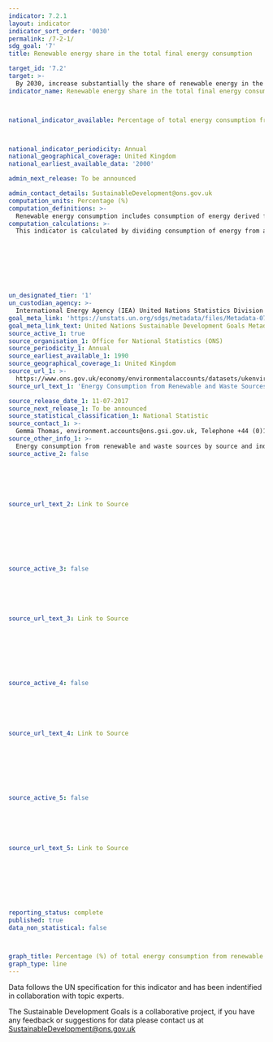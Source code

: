 ```yaml
---
indicator: 7.2.1
layout: indicator
indicator_sort_order: '0030'
permalink: /7-2-1/
sdg_goal: '7'
title: Renewable energy share in the total final energy consumption

target_id: '7.2'
target: >-
  By 2030, increase substantially the share of renewable energy in the global energy mix
indicator_name: Renewable energy share in the total final energy consumption



national_indicator_available: Percentage of total energy consumption from renewable sources.



national_indicator_periodicity: Annual
national_geographical_coverage: United Kingdom
national_earliest_available_data: '2000'

admin_next_release: To be announced

admin_contact_details: SustainableDevelopment@ons.gov.uk
computation_units: Percentage (%)
computation_definitions: >-
  Renewable energy consumption includes consumption of energy derived from: hydro, solid biofuels, wind, solar, liquid biofuels, biogas, geothermal, marine and waste. Total final energy consumption is calculated from national balances and statistics as total final consumption minus non-energy use. Comments with regard to specific renewable energy resources: Solar energy consumption includes solar PV and solar thermal; Liquid biofuel energy consumption includes biogasoline, biodiesels and other liquid biofuels; Solid biofuel consumption includes fuelwood, animal waste, vegetable waste, black liquor, bagasse and charcoal; Waste energy covers energy from renewable municipal waste.
computation_calculations: >-
  This indicator is calculated by dividing consumption of energy from all renewable sources by total final energy consumption. Renewable energy consumption is derived from three tables of the IEA world energy statistics and balances: total final consumption, electricity output and heat output. All volumes reported in the total final consumption table are taken as reported. Since volumes for electricity and heat in the final consumption table are not broken down by technology, electricity and heat output tables are used instead to break down final consumption of electricity and heat by technology. The allocation by technology is done by deriving the share of technology in electricity and heat output tables and multiplying that share by final energy consumption of electricity and heat, respectively. For instance, if total final consumption table reports 150 TJ for biogas energy, while total final consumption of electricity is 400 TJ and heat 100 TJ, and the share of biogas in total electricity output is 10 percent and 5 percent in heat, the total reported number for biogas consumption will be 195 TJ (150 TJ+400TJ*10%+100TJ*5%). The Global Tracking Framework Report (2013) provides more details on the suggested methodology for defining and measuring renewable energy (Chapter 4, Section 1, page 201-202).








un_designated_tier: '1'
un_custodian_agency: >-
  International Energy Agency (IEA) United Nations Statistics Division (UNSD) United Nations' inter-agency mechanism on energy (UN Energy) and the SE4ALL Global Tracking Framework Consortium
goal_meta_link: 'https://unstats.un.org/sdgs/metadata/files/Metadata-07-02-01.pdf '
goal_meta_link_text: United Nations Sustainable Development Goals Metadata (PDF 216 KB)
source_active_1: true
source_organisation_1: Office for National Statistics (ONS)
source_periodicity_1: Annual
source_earliest_available_1: 1990
source_geographical_coverage_1: United Kingdom
source_url_1: >-
  https://www.ons.gov.uk/economy/environmentalaccounts/datasets/ukenvironmentalaccountsenergyconsumptionfromrenewableandwastesources
source_url_text_1: 'Energy Consumption from Renewable and Waste Sources'

source_release_date_1: 11-07-2017
source_next_release_1: To be announced
source_statistical_classification_1: National Statistic
source_contact_1: >-
  Gemma Thomas, environment.accounts@ons.gsi.gov.uk, Telephone +44 (0)1633 455523/+44 (0)1633 456568
source_other_info_1: >-
  Energy consumption from renewable and waste sources by source and industry, 1990 to 2015
source_active_2: false






source_url_text_2: Link to Source








source_active_3: false






source_url_text_3: Link to Source








source_active_4: false






source_url_text_4: Link to Source








source_active_5: false






source_url_text_5: Link to Source








reporting_status: complete
published: true
data_non_statistical: false



graph_title: Percentage (%) of total energy consumption from renewable sources.
graph_type: line
---
```

Data follows the UN specification for this indicator and has been indentified in collaboration with topic experts.
  
The Sustainable Development Goals is a collaborative project, if you have any feedback or suggestions for data please contact us at <SustainableDevelopment@ons.gov.uk>


